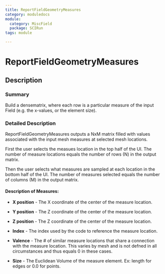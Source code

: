 ```yaml
---
title: ReportFieldGeometryMeasures
category: moduledocs
module:
  category: MiscField
  package: SCIRun
tags: module

---
```


# ReportFieldGeometryMeasures

## Description

### Summary

Build a densematrix, where each row is a particular measure of the input Field (e.g. the x-values, or the element size).

### Detailed Description

ReportFieldGeometryMeasures outputs a NxM matrix filled with values associated with the input mesh measures at selected mesh locations.

First the user selects the measues location in the top half of the UI. The number of measure locations equals the number of rows (N) in the output matrix.

Then the user selects what measures are sampled at each location in the bottom half of the UI. The number of measures selected equals the number of columns (M) in the output matrix.

#### Description of Measures:

  * **X position** - The X coordinate of the center of the measure location.

  * **Y position** - The Z coordinate of the center of the measure location.

  * **Z position** - The Z coordinate of the center of the measure location.

  * **Index** - The index used by the code to reference the measure location.

  * **Valence** - The # of similar measure locations that share a connection with the measure location. This varies by mesh and is not defned in all circumstances and thus equals 0 in these cases.

  * **Size** - The Euclidean Volume of the measure element. Ex: length for edges or 0.0 for points.


